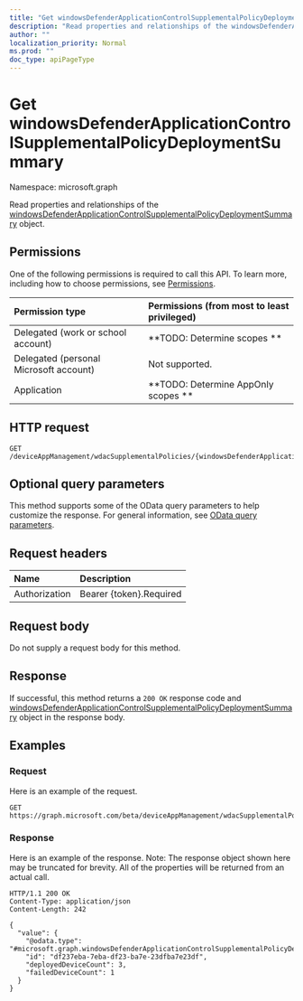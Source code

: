 ```yaml
---
title: "Get windowsDefenderApplicationControlSupplementalPolicyDeploymentSummary"
description: "Read properties and relationships of the windowsDefenderApplicationControlSupplementalPolicyDeploymentSummary object."
author: ""
localization_priority: Normal
ms.prod: ""
doc_type: apiPageType
---
```


# Get windowsDefenderApplicationControlSupplementalPolicyDeploymentSummary

Namespace: microsoft.graph

Read properties and relationships of the [windowsDefenderApplicationControlSupplementalPolicyDeploymentSummary](../resources/windowsdefenderapplicationcontrolsupplementalpolicydeploymentsummary.md) object.

## Permissions
One of the following permissions is required to call this API. To learn more, including how to choose permissions, see [Permissions](/concepts/permissions-reference.md).

|Permission type|Permissions (from most to least privileged)|
|:---|:---|
|Delegated (work or school account)|**TODO: Determine scopes **|
|Delegated (personal Microsoft account)|Not supported.|
|Application|**TODO: Determine AppOnly scopes **|

## HTTP request
<!-- {
  "blockType": "ignored"
}
-->
``` http
GET /deviceAppManagement/wdacSupplementalPolicies/{windowsDefenderApplicationControlSupplementalPolicyId}/deploySummary
```

## Optional query parameters
This method supports some of the OData query parameters to help customize the response. For general information, see [OData query parameters](/graph/query-parameters).

## Request headers
|Name|Description|
|:---|:---|
|Authorization|Bearer {token}.Required|

## Request body
Do not supply a request body for this method.

## Response
If successful, this method returns a `200 OK` response code and [windowsDefenderApplicationControlSupplementalPolicyDeploymentSummary](../resources/windowsdefenderapplicationcontrolsupplementalpolicydeploymentsummary.md) object in the response body.

## Examples

### Request
Here is an example of the request.
<!-- {
  "blockType": "request",
  "name": "get_windowsdefenderapplicationcontrolsupplementalpolicydeploymentsummary"
}
-->
``` http
GET https://graph.microsoft.com/beta/deviceAppManagement/wdacSupplementalPolicies/{windowsDefenderApplicationControlSupplementalPolicyId}/deploySummary
```

### Response
Here is an example of the response. Note: The response object shown here may be truncated for brevity. All of the properties will be returned from an actual call.
<!-- {
  "blockType": "response",
  "truncated": true,
  "@odata.type": "microsoft.graph.windowsDefenderApplicationControlSupplementalPolicyDeploymentSummary"
}
-->
``` http
HTTP/1.1 200 OK
Content-Type: application/json
Content-Length: 242

{
  "value": {
    "@odata.type": "#microsoft.graph.windowsDefenderApplicationControlSupplementalPolicyDeploymentSummary",
    "id": "df237eba-7eba-df23-ba7e-23dfba7e23df",
    "deployedDeviceCount": 3,
    "failedDeviceCount": 1
  }
}
```


